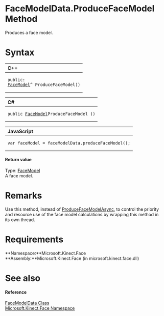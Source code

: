 FaceModelData.ProduceFaceModel Method  
=====================================  

Produces a face model. <span id="syntaxSection"></span>

Syntax  
======  

<table>
<colgroup>
<col width="100%" />
</colgroup>
<thead>
<tr class="header">
<th align="left">C++</th>
</tr>
</thead>
<tbody>
<tr class="odd">
<td align="left"><pre><code>public:  
<a href="../../FaceModel_Class.md">FaceModel</a>^ ProduceFaceModel()</code></pre></td>
</tr>
</tbody>
</table>

<table>
<colgroup>
<col width="100%" />
</colgroup>
<thead>
<tr class="header">
<th align="left">C#</th>
</tr>
</thead>
<tbody>
<tr class="odd">
<td align="left"><pre><code>public <a href="../../FaceModel_Class.md">FaceModel</a>ProduceFaceModel ()</code></pre></td>
</tr>
</tbody>
</table>

<table>
<colgroup>
<col width="100%" />
</colgroup>
<thead>
<tr class="header">
<th align="left">JavaScript</th>
</tr>
</thead>
<tbody>
<tr class="odd">
<td align="left"><pre><code>var faceModel = faceModelData.produceFaceModel();</code></pre></td>
</tr>
</tbody>
</table>

<span id="ID4EP"></span>
#### Return value  

Type: [FaceModel](../../FaceModel_Class.md)  
A face model.  

<span id="remarks"></span>

Remarks  
=======  

Use this method, instead of [ProduceFaceModelAsync](ProduceFaceModelAsync_Method.md), to control the priority and resource use of the face model calculations by wrapping this method in its own thread.  

<span id="requirements"></span>

Requirements  
============  

**Namespace:**Microsoft.Kinect.Face  
**Assembly:**Microsoft.Kinect.Face (in microsoft.kinect.face.dll)  

<span id="ID4EAB"></span>

See also  
========  

<span id="ID4ECB"></span>
#### Reference  

[FaceModelData Class](../../FaceModelData_Class.md)  
 [Microsoft.Kinect.Face Namespace](../../../Kinect.Face.md)  



<!--Please do not edit the data in the comment block below.-->
<!--
TOCTitle : ProduceFaceModel Method
RLTitle : FaceModelData.ProduceFaceModel Method
KeywordK : ProduceFaceModel method
KeywordK : FaceModelData.ProduceFaceModel method
KeywordF : Microsoft.Kinect.Face.FaceModelData.ProduceFaceModel
KeywordF : FaceModelData.ProduceFaceModel
KeywordF : ProduceFaceModel
KeywordF : Microsoft.Kinect.Face.FaceModelData.ProduceFaceModel
KeywordA : M:Microsoft.Kinect.Face.FaceModelData.ProduceFaceModel
AssetID : M:Microsoft.Kinect.Face.FaceModelData.ProduceFaceModel
Locale : en-us
CommunityContent : 1
APIType : Managed
APILocation : microsoft.kinect.face.dll
APIName : Microsoft.Kinect.Face.FaceModelData.ProduceFaceModel
TargetOS : Windows
TopicType : kbSyntax
DevLang : VB
DevLang : CSharp
DevLang : JavaScript
DevLang : C++
DocSet : K4Wv2
ProjType : K4Wv2Proj
Technology : Kinect for Windows
Product : Kinect for Windows SDK v2
productversion : 20
-->
